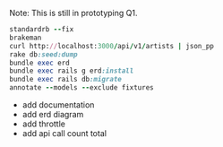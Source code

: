 Note: This is still in prototyping Q1.

```ruby
standardrb --fix
brakeman
curl http://localhost:3000/api/v1/artists | json_pp
rake db:seed:dump
bundle exec erd
bundle exec rails g erd:install
bundle exec rails db:migrate
annotate --models --exclude fixtures
```
- add documentation <br>
- add erd diagram<br>
- add throttle<br>
- add api call count total <br>
